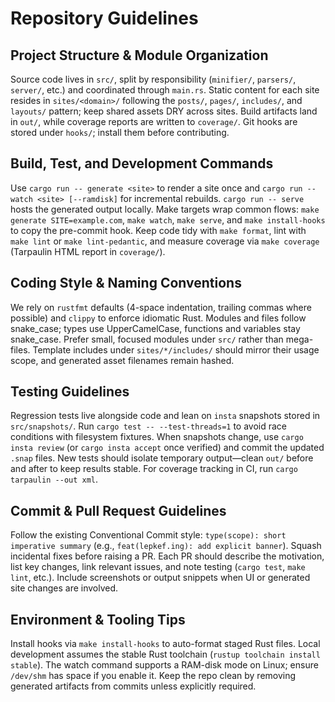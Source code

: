 # Repository Guidelines

## Project Structure & Module Organization
Source code lives in `src/`, split by responsibility (`minifier/`, `parsers/`, `server/`, etc.) and coordinated through `main.rs`. Static content for each site resides in `sites/<domain>/` following the `posts/`, `pages/`, `includes/`, and `layouts/` pattern; keep shared assets DRY across sites. Build artifacts land in `out/`, while coverage reports are written to `coverage/`. Git hooks are stored under `hooks/`; install them before contributing.

## Build, Test, and Development Commands
Use `cargo run -- generate <site>` to render a site once and `cargo run -- watch <site> [--ramdisk]` for incremental rebuilds. `cargo run -- serve` hosts the generated output locally. Make targets wrap common flows: `make generate SITE=example.com`, `make watch`, `make serve`, and `make install-hooks` to copy the pre-commit hook. Keep code tidy with `make format`, lint with `make lint` or `make lint-pedantic`, and measure coverage via `make coverage` (Tarpaulin HTML report in `coverage/`).

## Coding Style & Naming Conventions
We rely on `rustfmt` defaults (4-space indentation, trailing commas where possible) and `clippy` to enforce idiomatic Rust. Modules and files follow snake_case; types use UpperCamelCase, functions and variables stay snake_case. Prefer small, focused modules under `src/` rather than mega-files. Template includes under `sites/*/includes/` should mirror their usage scope, and generated asset filenames remain hashed.

## Testing Guidelines
Regression tests live alongside code and lean on `insta` snapshots stored in `src/snapshots/`. Run `cargo test -- --test-threads=1` to avoid race conditions with filesystem fixtures. When snapshots change, use `cargo insta review` (or `cargo insta accept` once verified) and commit the updated `.snap` files. New tests should isolate temporary output—clean `out/` before and after to keep results stable. For coverage tracking in CI, run `cargo tarpaulin --out xml`.

## Commit & Pull Request Guidelines
Follow the existing Conventional Commit style: `type(scope): short imperative summary` (e.g., `feat(lepkef.ing): add explicit banner`). Squash incidental fixes before raising a PR. Each PR should describe the motivation, list key changes, link relevant issues, and note testing (`cargo test`, `make lint`, etc.). Include screenshots or output snippets when UI or generated site changes are involved.

## Environment & Tooling Tips
Install hooks via `make install-hooks` to auto-format staged Rust files. Local development assumes the stable Rust toolchain (`rustup toolchain install stable`). The watch command supports a RAM-disk mode on Linux; ensure `/dev/shm` has space if you enable it. Keep the repo clean by removing generated artifacts from commits unless explicitly required.

